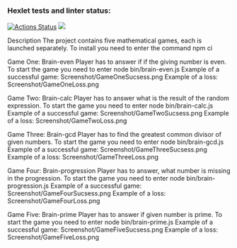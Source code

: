 ### Hexlet tests and linter status:
[![Actions Status](https://github.com/Hante-St/frontend-project-44/actions/workflows/hexlet-check.yml/badge.svg)](https://github.com/Hante-St/frontend-project-44/actions)
<a href="https://codeclimate.com/github/Hante-St/frontend-project-44/maintainability"><img src="https://api.codeclimate.com/v1/badges/50d4c87e575a210dc93c/maintainability" /></a>

Description
The project contains five mathematical games, each is launched separately. 
To install you need to enter the command npm ci

Game One: Brain-even
Player has to answer if if the giving number is even.
To start the game you need to enter node bin/brain-even.js
Example of a successful game: Screenshot/GameOneSucsess.png
Example of a loss: Screenshot/GameOneLoss.png

Game Two: Brain-calc
Player has to answer what is the result of the random expression.
To start the game you need to enter node bin/brain-calc.js
Example of a successful game: Screenshot/GameTwoSucsess.png
Example of a loss: Screenshot/GameTwoLoss.png

Game Three: Brain-gcd
Player has to find the greatest common divisor of given numbers.
To start the game you need to enter node bin/brain-gcd.js
Example of a successful game: Screenshot/GameThreeSucsess.png
Example of a loss: Screenshot/GameThreeLoss.png

Game Four: Brain-progression
Player has to answer, what number is missing in the progression.
To start the game you need to enter node bin/brain-progression.js
Example of a successful game: Screenshot/GameFourSucsess.png
Example of a loss: Screenshot/GameFourLoss.png

Game Five: Brain-prime
Player has to answer if given number is prime.
To start the game you need to enter node bin/brain-prime.js
Example of a successful game: Screenshot/GameFiveSucsess.png
Example of a loss: Screenshot/GameFiveLoss.png